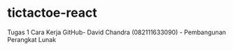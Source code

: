 # tictactoe-react
Tugas 1 Cara Kerja GitHub- David Chandra (082111633090) - Pembangunan Perangkat Lunak
